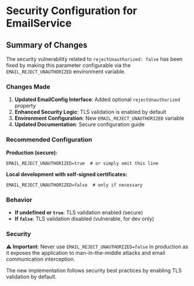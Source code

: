 # Security Configuration for EmailService

## Summary of Changes

The security vulnerability related to `rejectUnauthorized: false` has been fixed by making this parameter configurable via the `EMAIL_REJECT_UNAUTHORIZED` environment variable.

### Changes Made

1. **Updated EmailConfig Interface**: Added optional `rejectUnauthorized` property
2. **Enhanced Security Logic**: TLS validation is enabled by default
3. **Environment Configuration**: New `EMAIL_REJECT_UNAUTHORIZED` variable
4. **Updated Documentation**: Secure configuration guide

### Recommended Configuration

**Production (secure):**
```env
EMAIL_REJECT_UNAUTHORIZED=true  # or simply omit this line
```

**Local development with self-signed certificates:**
```env
EMAIL_REJECT_UNAUTHORIZED=false  # only if necessary
```

### Behavior

- **If undefined or `true`**: TLS validation enabled (secure)
- **If `false`**: TLS validation disabled (vulnerable, for dev only)

### Security

⚠️ **Important**: Never use `EMAIL_REJECT_UNAUTHORIZED=false` in production as it exposes the application to man-in-the-middle attacks and email communication interception.

The new implementation follows security best practices by enabling TLS validation by default.
